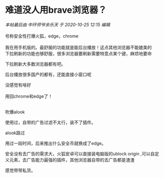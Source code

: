 # 难道没人用brave浏览器？


<i class="pstatus"> 本帖最后由 中环师爷余乐天 于 2020-10-25 12:15 编辑 </i><br />
<br />
号称安全性打爆火狐，edge，chrome<br />
<br />
我在用手机版的。最舒服的功能就是能后台播放！这点其他浏览器不能媲美的<br />
下拉刷新的功能也够舒服，很多浏览器要刷新需要特意点某个键，麻烦地要命

下拉刷新大多数浏览器都有吧。

后台播放很多国产的都有，还能直接小窗口呢

没感觉有啥好<br />
<br />
用回chrome和edge了！<br />
<br />
<img src="static/image/smiley/default/lol.gif" smilieid="12" border="0" alt="" /><img src="static/image/smiley/default/lol.gif" smilieid="12" border="0" alt="" /><img src="static/image/smiley/default/lol.gif" smilieid="12" border="0" alt="" />

吹爆alook

使用过，自带的广告过滤不太行，装不了插件。

alook路过

用过一段时间，后来推出什么安全币就换成了edge。

安全没有去广告的需求大，火狐安卓可以直接装电脑版的ublock origin ,可以自定义元素，去广告能力最强的插件，其他浏览器自带的去广告都是渣渣<img id="aimg_Jdl8X" onclick="zoom(this, this.src, 0, 0, 0)" class="zoom" src="https://cdn.jsdelivr.net/gh/hishis/forum-master/public/images/patch.gif" onmouseover="img_onmouseoverfunc(this)" onload="thumbImg(this)" border="0" alt="" />

感觉带带私货。<img src="static/image/smiley/default/lol.gif" smilieid="12" border="0" alt="" />
